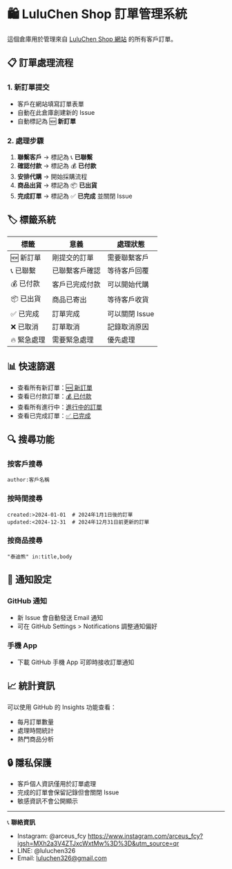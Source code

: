 # 🛍️ LuluChen Shop 訂單管理系統

這個倉庫用於管理來自 [LuluChen Shop 網站](https://luluchen326.github.io/LuluChenShop-website/) 的所有客戶訂單。

## 📋 訂單處理流程

### 1. 新訂單提交
- 客戶在網站填寫訂單表單
- 自動在此倉庫創建新的 Issue
- 自動標記為 🆕 **新訂單**

### 2. 處理步驟
1. **聯繫客戶** → 標記為 📞 **已聯繫**
2. **確認付款** → 標記為 💰 **已付款**
3. **安排代購** → 開始採購流程
4. **商品出貨** → 標記為 📦 **已出貨**
5. **完成訂單** → 標記為 ✅ **已完成** 並關閉 Issue

## 🏷️ 標籤系統

| 標籤 | 意義 | 處理狀態 |
|------|------|----------|
| 🆕 新訂單 | 剛提交的訂單 | 需要聯繫客戶 |
| 📞 已聯繫 | 已聯繫客戶確認 | 等待客戶回覆 |
| 💰 已付款 | 客戶已完成付款 | 可以開始代購 |
| 📦 已出貨 | 商品已寄出 | 等待客戶收貨 |
| ✅ 已完成 | 訂單完成 | 可以關閉 Issue |
| ❌ 已取消 | 訂單取消 | 記錄取消原因 |
| 🔥 緊急處理 | 需要緊急處理 | 優先處理 |

## 📊 快速篩選

- 查看所有新訂單：[🆕 新訂單](https://github.com/LuluChen326/LuluChenShop-orders/issues?q=is%3Aissue+is%3Aopen+label%3A%22🆕+新訂單%22)
- 查看已付款訂單：[💰 已付款](https://github.com/LuluChen326/LuluChenShop-orders/issues?q=is%3Aissue+is%3Aopen+label%3A%22💰+已付款%22)
- 查看所有進行中：[進行中的訂單](https://github.com/LuluChen326/LuluChenShop-orders/issues?q=is%3Aissue+is%3Aopen)
- 查看已完成訂單：[✅ 已完成](https://github.com/LuluChen326/LuluChenShop-orders/issues?q=is%3Aissue+is%3Aclosed+label%3A%22✅+已完成%22)

## 🔍 搜尋功能

### 按客戶搜尋
```
author:客戶名稱
```

### 按時間搜尋
```
created:>2024-01-01  # 2024年1月1日後的訂單
updated:<2024-12-31  # 2024年12月31日前更新的訂單
```

### 按商品搜尋
```
"泰迪熊" in:title,body
```

## 📱 通知設定

### GitHub 通知
- 新 Issue 會自動發送 Email 通知
- 可在 GitHub Settings > Notifications 調整通知偏好

### 手機 App
- 下載 GitHub 手機 App 可即時接收訂單通知

## 📈 統計資訊

可以使用 GitHub 的 Insights 功能查看：
- 每月訂單數量
- 處理時間統計
- 熱門商品分析

## 🔒 隱私保護

- 客戶個人資訊僅用於訂單處理
- 完成的訂單會保留記錄但會關閉 Issue
- 敏感資訊不會公開顯示

---

📞 **聯絡資訊**
- Instagram: @arceus_fcy https://www.instagram.com/arceus_fcy?igsh=MXh2a3V4ZTJxcWxtMw%3D%3D&utm_source=qr
- LINE: @luluchen326
- Email: luluchen326@gmail.com
